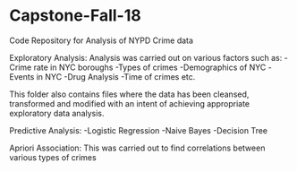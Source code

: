 # Capstone-Fall-18
Code Repository for Analysis of NYPD Crime data

Exploratory Analysis: 
Analysis was carried out on various factors such as:
-Crime rate in NYC boroughs
-Types of crimes
-Demographics of NYC
-Events in NYC
-Drug Analysis
-Time of crimes etc.

This folder also contains files where the data has been cleansed, transformed and modified with an intent of achieving appropriate exploratory data analysis.

Predictive Analysis:
-Logistic Regression
-Naive Bayes 
-Decision Tree 

Apriori Association:
This was carried out to find correlations between various types of crimes


